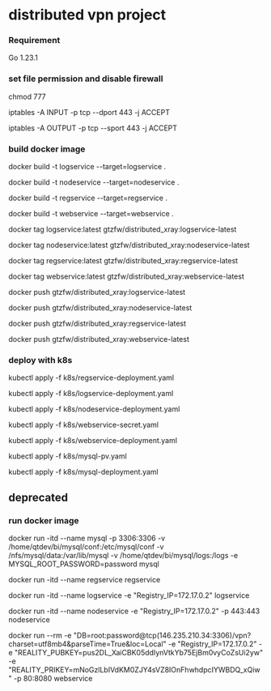 # distributed vpn project

### Requirement
Go 1.23.1

### set file permission and disable firewall
chmod 777 

iptables -A INPUT -p tcp --dport 443 -j ACCEPT

iptables -A OUTPUT -p tcp --sport 443 -j ACCEPT

### build docker image
docker build -t logservice --target=logservice .

docker build -t nodeservice --target=nodeservice .

docker build -t regservice --target=regservice .

docker build -t webservice --target=webservice .

docker tag logservice:latest gtzfw/distributed_xray:logservice-latest

docker tag nodeservice:latest gtzfw/distributed_xray:nodeservice-latest

docker tag regservice:latest gtzfw/distributed_xray:regservice-latest

docker tag webservice:latest gtzfw/distributed_xray:webservice-latest

docker push gtzfw/distributed_xray:logservice-latest

docker push gtzfw/distributed_xray:nodeservice-latest

docker push gtzfw/distributed_xray:regservice-latest

docker push gtzfw/distributed_xray:webservice-latest

### deploy with k8s
kubectl apply -f k8s/regservice-deployment.yaml

kubectl apply -f k8s/logservice-deployment.yaml

kubectl apply -f k8s/nodeservice-deployment.yaml

kubectl apply -f k8s/webservice-secret.yaml

kubectl apply -f k8s/webservice-deployment.yaml

kubectl apply -f k8s/mysql-pv.yaml

kubectl apply -f k8s/mysql-deployment.yaml


## deprecated
### run docker image
docker run -itd --name mysql -p 3306:3306 -v /home/qtdev/bi/mysql/conf:/etc/mysql/conf -v /nfs/mysql/data:/var/lib/mysql -v /home/qtdev/bi/mysql/logs:/logs -e MYSQL_ROOT_PASSWORD=password mysql

docker run -itd --name regservice regservice

docker run -itd --name logservice -e "Registry_IP=172.17.0.2" logservice

docker run -itd --name nodeservice -e "Registry_IP=172.17.0.2" -p 443:443 nodeservice 

docker run --rm -e "DB=root:password@tcp(146.235.210.34:3306)/vpn?charset=utf8mb4&parseTime=True&loc=Local" -e "Registry_IP=172.17.0.2" -e "REALITY_PUBKEY=pus2DL_XaiCBK05ddIynVtkYb75EjBm0vyCoZsUi2yw" -e "REALITY_PRIKEY=mNoGzlLbIVdKM0ZJY4sVZ8IOnFhwhdpcIYWBDQ_xQiw" -p 80:8080 webservice

